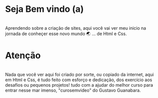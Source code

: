 # Seja Bem vindo (a)
<br>
Aprendendo sobre a criação de sites, aqui você vai ver meu inicio na jornada de conheçer esse novo mundo 🌏 ... de Html e Css.

# Atenção
<br>
Nada que você ver aqui foi criado por sorte, ou copiado da internet, aqui em Html e Css, é tudo feito com esforço e dedicação, dos exercício aos desafios ou pequenos projetos! tudo com a ajudar do melhor curso para entrar nesse mar imenso, "curosemvideo" do Gustavo Guanabara.
